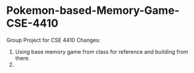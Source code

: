 # Pokemon-based-Memory-Game-CSE-4410
Group Project for CSE 4410
Changes:
1. Using base memory game from class for reference and building from there.
2. 
